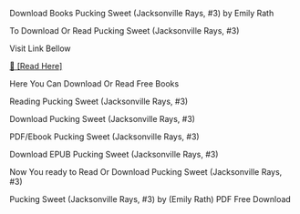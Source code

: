 Download Books Pucking Sweet (Jacksonville Rays, #3) by Emily Rath

To Download Or Read Pucking Sweet (Jacksonville Rays, #3)

Visit Link Bellow

[📖 [Read Here]](https://eibooknade.web.app/obsequiouscheer/200124498-pucking-sweet)

Here You Can Download Or Read Free Books

Reading Pucking Sweet (Jacksonville Rays, #3)

Download Pucking Sweet (Jacksonville Rays, #3)

PDF/Ebook Pucking Sweet (Jacksonville Rays, #3)

Download EPUB Pucking Sweet (Jacksonville Rays, #3)

Now You ready to Read Or Download Pucking Sweet (Jacksonville Rays, #3)

Pucking Sweet (Jacksonville Rays, #3) by (Emily Rath) PDF Free Download

